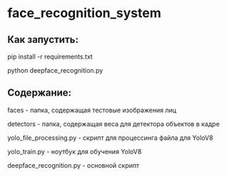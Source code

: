 # face_recognition_system
## Как запустить:
pip install -r requirements.txt

python deepface_recognition.py

## Содержание:
faces - папка, содержащая тестовые изображения лиц

detectors - папка, содержащая веса для детектора объектов в кадре

yolo_file_processing.py - скрипт для процессинга файла для YoloV8

yolo_train.py - ноутбук для обучения YoloV8

deepface_recognition.py - основной скрипт
